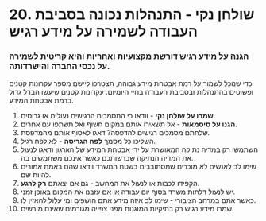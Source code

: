 # 20. שולחן נקי \- התנהלות נכונה בסביבת העבודה לשמירה על מידע רגיש

### הגנה על מידע רגיש דורשת מקצועיות ואחריות והיא קריטית לשמירה על נכסי החברה והישרדותה.

כדי שנוכל לשמור על רמת אבטחת מידע גבוהה, תצטרכו ליישם מספר עקרונות קטנים ופשוטים בהתנהלות ובסביבת העבודה בחיי היומיום. עקרונות קטנים שיעשו הבדל גדול ברמת אבטחת המידע.

1. **שמרו על שולחן נקי** \- וודאו כי המסמכים הרגישים נעולים או גרוסים.
2. **הגנו על סיסמאות** \- אל תשאירו אותם במקום חשוף ואל תשתפו עם אחרים.
3. שלחתם מסמכים רגישים להדפסה? דאגו לאסוף אותם מהמדפסת.
4. השליכו כל מסמך **לפח הגריסה** \- לא לפח רגיל.
5. השתמשו רק במדיה נתיקה המאושרת על ידי אבטחת המידע של הארגון ודאגו לנעול את המדיה הנתיקה שברשותכם כאשר אינכם משתמשים בה.
6. שימו לב לאנשים לא מוכרים שמסתובבים בשטח המשרד וודאו שהם באמת אמורים להיות שם.
7. הקפידו לכבות או לנעול את המחשב \- גם אם יצאתם **רק לרגע**.
8. יש לנעול דלתות משרד בסוף יום עבודה או אם עזבנו את המקום באופן זמני.
9. כאשר אתם במרחב הציבורי \- שימו לב איזה מידע אתם חושפים ומי עלול להאזין לו.
10. שמרו מידע רגיש רק בתיקיות המוגנות מפני צפייה מגורמים שאינם מורשים.
